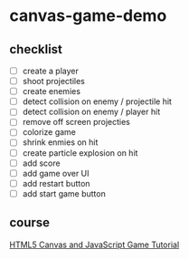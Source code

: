 # canvas-game-demo

## checklist

- [ ] create a player
- [ ] shoot projectiles
- [ ] create enemies
- [ ] detect collision on enemy / projectile hit
- [ ] detect collision on enemy / player hit
- [ ] remove off screen projecties
- [ ] colorize game
- [ ] shrink enmies on hit
- [ ] create particle explosion on hit
- [ ] add score
- [ ] add game over UI
- [ ] add restart button
- [ ] add start game button

## course
[HTML5 Canvas and JavaScript Game Tutorial](https://youtu.be/eI9idPTT0c4)
